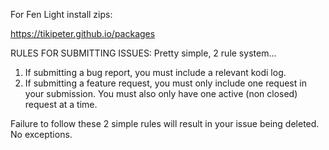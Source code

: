 For Fen Light install zips:

https://tikipeter.github.io/packages

RULES FOR SUBMITTING ISSUES:
Pretty simple, 2 rule system...

1. If submitting a bug report, you must include a relevant kodi log.
2. If submitting a feature request, you must only include one request in your submission. You must also only have one active (non closed) request at a time.

Failure to follow these 2 simple rules will result in your issue being deleted. No exceptions.
